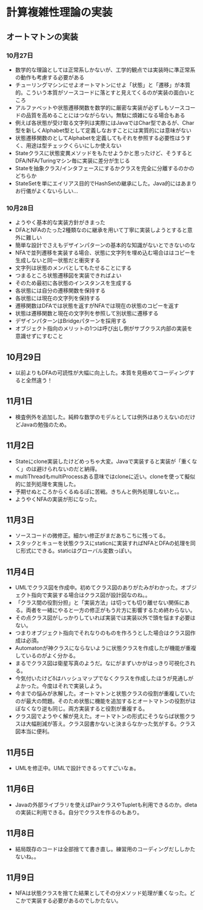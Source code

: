 # 計算複雑性理論の実装
## オートマトンの実装
### 10月27日

- 数学的な理論としては正常系しかないが、工学的観点では実装時に準正常系の動作も考慮する必要がある
- チューリングマシンにせよオートマトンにせよ「状態」と「遷移」が本質的。こういう本質がソースコードに落とすと見えてくるのが実装の面白いところ
- アルファベットや状態遷移関数を数学的に厳密な実装が必ずしもソースコードの品質を高めることにはつながらない。無駄に煩雑になる場合もある
- 例えば各状態が受け取る文字列は実際にはJavaではChar型であるが、Char型を新しくAlphabet型として定義しなおすことには実質的には意味がない
- 状態遷移関数のとしてAlphabetを定義してもそれを参照する必要性はうすく、用途は型チェックくらいにしか使えない
- Stateクラスに状態変異メソッドをもたせようかと思ったけど、そうするとDFA/NFA/Turingマシン毎に実装に差分が生じる
- Stateを抽象クラス/インタフェースにするかクラスを完全に分離するのかのどちらか
- StateSetを単にエイリアス目的でHashSetの継承にした。Java的にはあまりお行儀がよくないらしい...

### 10月28日
- ようやく基本的な実装方針がきまった
- DFAとNFAのたった2種類なのに継承を用いて丁寧に実装しようとすると意外に難しい
- 簡単な設計でさえもデザインパターンの基本的な知識がないとできないのな
- NFAで並列遷移を実装する場合、状態に文字列を埋め込む場合ははコピーを生成しないと同一状態だと衝突する
- 文字列は状態のメンバとしてもたせることにする
- つまるところ状態遷移図を実装できればよい
- そのため最初に各状態のインスタンスを生成する
- 各状態には自分の遷移関数を保持する
- 各状態には現在の文字列を保持する
- 遷移関数はDFAでは状態を返すがNFAでは現在の状態のコピーを返す
- 状態は遷移関数と現在の文字列を参照して別状態に遷移する
- デザインパターンはBridgeパターンを採用する
- オブジェクト指向のメリットの1つは呼び出し側がサブクラス内部の実装を意識せずにすむこと

## 10月29日
- 以前よりもDFAの可読性が大幅に向上した。本質を見極めてコーディングすると全然違う！

## 11月1日
- 検査例外を追加した。純粋な数学のモデルとしては例外はありえないのだけどJavaの勉強のため。

## 11月2日
- Stateにclone実装したけどめっちゃ大変。Javaで実装すると実装が「重くなく」のは避けられないのだと納得。
- multiThreadもmultiProcessある意味ではcloneに近い。cloneを使って擬似的に並列処理を実施した。
- 予期せぬところからくるぬるぽに苦戦。きちんと例外処理しないと。。
- ようやくNFAの実装が形になった。

## 11月3日
- ソースコードの微修正。細かい修正がまだあちこちに残ってる。
- スタックとキューを状態クラスにstaticnに実装すればNFAとDFAの処理を同じ形式にできる。staticはグローバル変数っぽい。

## 11月4日
- UMLでクラス図を作成中。初めてクラス図のありがたみがわかった。オブジェクト指向で実装する場合はクラス図が設計図なのね。。
- 「クラス間の役割分担」と「実装方法」は切っても切り離せない関係にある。両者を一緒にやると一方の修正がもう片方に影響するため終わらない。
- その点クラス図がしっかりしていれば実装では実装以外で頭を悩ます必要はない。
- つまりオブジェクト指向でそれなりのものを作ろうとした場合はクラス図作成は必須。
- Automatonが神クラスにならないように状態クラスを作成したが機能が重複しているのがよく分かる。
- まるでクラス図は衛星写真のようだ。なにがまずいかがはっきり可視化される。
- 今気付いたけどδはハッシュマップでなくクラスを作成したほうが見通しがよかった。今度はそれで実装しよう。
- 今までの悩みが氷解した。オートマトンと状態クラスの役割が重複していたのが最大の問題。そのため状態に機能を追加するとオートマトンの役割がほぼなくなり逆も同じ。両方実装すると役割が重複する。
- クラス図でようやく解が見えた。オートマトンの形式にそうならば状態クラスは大幅削減が答え。クラス図書かないと決まらなかった気がする。クラス図本当に便利。

## 11月5日
- UMLを修正中。UMLで設計できるってすごいなぁ。

## 11月6日
- Javaの外部ライブラリを使えばPairクラスやTupletも利用できるのか。dletaの実装に利用できる。自分でクラスを作るのもあり。

## 11月8日
- 結局既存のコードは全部捨てて書き直し。練習用のコーディングだししかたないね。。

## 11月9日
- NFAは状態クラスを捨てた結果としてその分メソッド処理が重くなった。どこかで実装する必要があるのでしかたない。